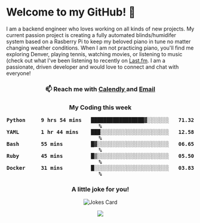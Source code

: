 <h1> Welcome to my GitHub! 👋 </h1>


  I am a backend engineer who loves working on all kinds of new projects. My current passion project is creating a fully automated blinds/humidifer system based on a Rasberry Pi to keep my beloved piano in tune no matter changing weather conditions. When I am not practicing piano, you'll find me exploring Denver, playing tennis, watching movies, or listening to music (check out what I've been listening to recently on [Last.fm](https://www.last.fm/user/mballa000). I am a passionate, driven developer and would love to connect and chat with everyone!

<h3 align = "center"> 📫 Reach me with <a href = "https://calendly.com/msbrandt00/30min"> Calendly </a> and <a href="mailto:msbrandt00@gmail.com">Email</a> 
 </h3>


 
<div align = "center"
[![Anurag's GitHub stats](https://github-readme-stats.vercel.app/api?username=mbrandt00)](https://github.com/anuraghazra/github-readme-stats)
          </div>
<h3 align="center">
  My Coding this week
<!--START_SECTION:waka-->

```text
Python     9 hrs 54 mins   █████████████████▓░░░░░░░   71.32 %
YAML       1 hr 44 mins    ███░░░░░░░░░░░░░░░░░░░░░░   12.58 %
Bash       55 mins         █▓░░░░░░░░░░░░░░░░░░░░░░░   06.65 %
Ruby       45 mins         █▒░░░░░░░░░░░░░░░░░░░░░░░   05.50 %
Docker     31 mins         █░░░░░░░░░░░░░░░░░░░░░░░░   03.83 %
```

<!--END_SECTION:waka-->

### A little joke for you!

![Jokes Card](https://readme-jokes.vercel.app/api?hideBorder)

<a href="https://www.linkedin.com/in/mbrandt00/"><img src="https://img.shields.io/badge/linkedin-%230077B5.svg?&style=for-the-badge&logo=linkedin&logoColor=white" /></a>
